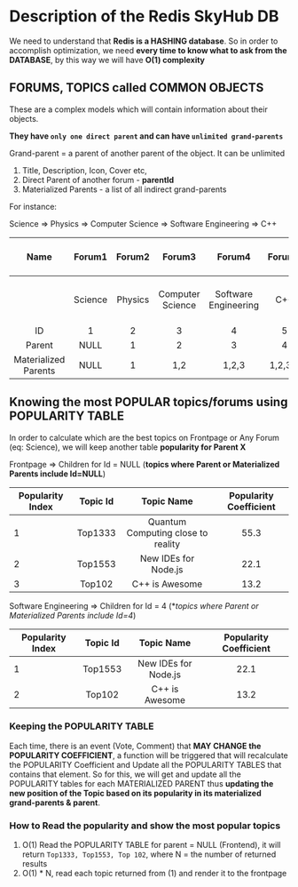 # Description of the Redis SkyHub DB

We need to understand that **Redis is a HASHING database**. So in order to accomplish optimization, we need **every time to know what to ask from the DATABASE**, by this way we will have **O(1) complexity**

## FORUMS, TOPICS called COMMON OBJECTS

These are a complex models which will contain information about their objects. 

**They have `only one direct parent` and can have `unlimited grand-parents`**

Grand-parent = a parent of another parent of the object. It can be unlimited
 
 
1. Title, Description, Icon, Cover etc,
2. Direct Parent of another forum - **parentId**
3. Materialized Parents - a list of all indirect grand-parents

For instance:

Science      =>    Physics =>  Computer Science => Software Engineering => C++
           
           
|         Name         |  Forum1 |  Forum2 |      Forum3      |        Forum4        |  Forum5 |  Topic1 in C++ |     Topic 2 in Computer Science    | Topic3 in Software Engineering |
|:--------------------:|:-------:|:-------:|:----------------:|:--------------------:|:-------:|:--------------:|:----------------------------------:|--------------------------------|
|                      | Science | Physics | Computer Science | Software Engineering |   C++   | C++ is Awesome | Quantum Computing close to reality | New IDEs for Node.js           |
|          ID          |    1    |    2    |         3        |           4          |    5    |     Top102     |               Top1333              | Top1553                        |
|        Parent        |   NULL  |    1    |         2        |           3          |    4    |        5       |                  3                 | 4                              |
| Materialized Parents |   NULL  |    1    |        1,2       |         1,2,3        | 1,2,3,4 |    1,2,3,4,5   |                1,2,3               | 1,2,3,4                        |
           
           
## Knowing the most POPULAR topics/forums using POPULARITY TABLE ##
           
In order to calculate which are the best topics on Frontpage or Any Forum (eq: Science), we will keep another table **popularity for Parent X**

                
Frontpage => Children for Id = NULL (**topics where Parent or Materialized Parents include Id=NULL**)                
                
| Popularity Index | Topic Id |             Topic Name             | Popularity Coefficient |
|------------------|:--------:|:----------------------------------:|:----------------------:|
| 1                |  Top1333 | Quantum Computing close to reality |          55.3          |
| 2                |  Top1553 |        New IDEs for Node.js        |          22.1          |
| 3                |  Top102  |           C++ is Awesome           |          13.2          |        


Software Engineering => Children for Id = 4 (**topics where Parent or Materialized Parents include Id=4*)                
                
| Popularity Index | Topic Id |      Topic Name      | Popularity Coefficient |
|------------------|:--------:|:--------------------:|:----------------------:|
| 1                |  Top1553 | New IDEs for Node.js |          22.1          |
| 2                |  Top102  |    C++ is Awesome    |          13.2          |

### Keeping the POPULARITY TABLE

Each time, there is an event (Vote, Comment) that **MAY CHANGE the POPULARITY COEFFICIENT**, a function will be triggered that will recalculate the POPULARITY Coefficient and Update all the POPULARITY TABLES that contains that element. So for this, we will get and update all the POPULARITY tables for each MATERIALIZED PARENT thus **updating the new position of the Topic based on its popularity in  its materialized grand-parents & parent**.


### How to Read the popularity and show the most popular topics

1. O(1) Read the POPULARITY TABLE for parent = NULL (Frontend), it will return `Top1333, Top1553, Top 102`, where N = the number of returned results 
2. O(1) * N, read each topic returned from (1) and render it to the frontpage